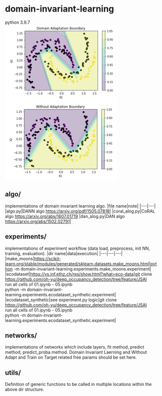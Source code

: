 # domain-invariant-learning
python 3.9.7  
![dann](/make_moons_experiemnt_dann.png) ![without_adapt](/make_moons_experiment_withoutadapt.png)

## algo/
implementations of domain invariant learning algo.
|file name|note|
|---|---|
|algo.py|DANN algo https://arxiv.org/pdf/1505.07818|
|coral_alog.py|CoRAL algo https://arxiv.org/abs/1607.01719
|dan_alog.py|DAN algo https://arxiv.org/abs/1502.02791|
## experiments/
implementations of experiment workflow (data load, preprocess, init NN, training, evaluation).
|dir name|data|execution|
|---|---|---|
|make_moons|https://scikit-learn.org/stable/modules/generated/sklearn.datasets.make_moons.html|python -m domain-invariant-learning.experiments.make_moons.experiment|
|ecodataset|https://vs.inf.ethz.ch/res/show.html?what=eco-data|git clone https://github.com/oh-yu/deep_occupancy_detection/tree/feature/JSAI<br>run all cells of 01.ipynb - 05.ipynb<br>python -m domain-invariant-learning.experiments.ecodataset_synthetic.experiment|
|ecodataset_synthetic|see experiment.py logic|git clone https://github.com/oh-yu/deep_occupancy_detection/tree/feature/JSAI<br>run all cells of 01.ipynb - 05.ipynb<br>python -m domain-invariant-learning.experiments.ecodataset_synthetic.experiment|

## networks/
implementations of networks which include layers, fit method, predict method, predict_proba method.
Domain Invariant Laerning and Without Adapt and Train on Target related free params should be set here.

## utils/
Definition of generic functions to be called in multiple locations within the above dir structure.



  







